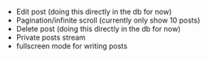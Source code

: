 * Edit post (doing this directly in the db for now)
* Pagination/infinite scroll (currently only show 10 posts)
* Delete post (doing this directly in the db for now)
* Private posts stream
* fullscreen mode for writing posts